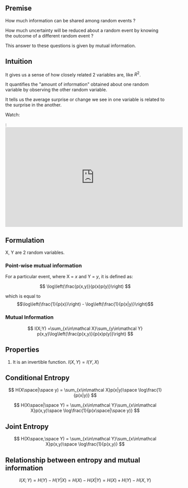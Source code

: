## Premise
How much information can be shared among random events ?

How much uncertainty will be reduced about a random event by knowing the outcome of a different random event ?

This answer to these questions is given by mutual information. 

## Intuition
It gives us a sense of how closely related 2 variables are, like $R^2$. 

It quantifies the "amount of information" obtained about one random variable by observing the other random variable.

It tells us the average surprise or change we see in one variable is related to the surprise in the another.

Watch:

: <iframe width="560" height="315" src="https://www.youtube.com/embed/eJIp_mgVLwE?si=i-VxcOOPxfoPTjL4" title="YouTube video player" frameborder="0" allow="accelerometer; autoplay; clipboard-write; encrypted-media; gyroscope; picture-in-picture; web-share" allowfullscreen></iframe>


## Formulation

X, Y are 2 random variables. 

### Point-wise mutual information
For a particular event, where X = $x$ and Y = $y$, it is defined as:

$$
\log\left(\frac{p(x,y)}{p(x)p(y)}\right)
$$

which is equal to
$$\log\left(\frac{1}{p(x)}\right) - \log\left(\frac{1}{p(x|y)}\right)$$

### Mutual Information

$$
I(X;Y) =\sum_{x\in\mathcal X}\sum_{y\in\mathcal Y} p(x,y)\log\left(\frac{p(x,y)}{p(x)p(y)}\right)
$$
## Properties
1. It is an invertible function. $I(X,Y) = I(Y,X)$
## Conditional Entropy

$$
H(X\space|\space y) = \sum_{x\in\mathcal X}p(x|y)\space \log\frac{1}{p(x|y)}  
$$

$$
H(X\space|\space Y) = \sum_{x\in\mathcal Y}\sum_{x\in\mathcal X}p(x,y)\space \log\frac{1}{p(x\space|\space y)}  
$$

## Joint Entropy
$$
H(X\space,\space Y) = \sum_{x\in\mathcal Y}\sum_{x\in\mathcal X}p(x,y)\space \log\frac{1}{p(x,y)}  
$$


## Relationship between entropy and mutual information

$$
I(X;Y) = H(Y) - H(Y|X) = H(X) - H(X|Y) = H(X) + H(Y) - H(X,Y)
$$

